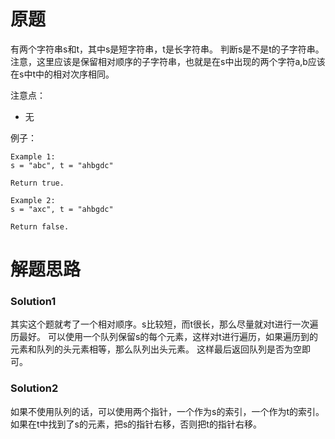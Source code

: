 # 原题
有两个字符串s和t，其中s是短字符串，t是长字符串。
判断s是不是t的子字符串。注意，这里应该是保留相对顺序的子字符串，也就是在s中出现的两个字符a,b应该在s中t中的相对次序相同。

注意点：

  - 无

例子：

```
Example 1:
s = "abc", t = "ahbgdc"

Return true.

Example 2:
s = "axc", t = "ahbgdc"

Return false.
```

# 解题思路
### Solution1
其实这个题就考了一个相对顺序。s比较短，而t很长，那么尽量就对t进行一次遍历最好。
可以使用一个队列保留s的每个元素，这样对t进行遍历，如果遍历到的元素和队列的头元素相等，那么队列出头元素。
这样最后返回队列是否为空即可。

### Solution2
如果不使用队列的话，可以使用两个指针，一个作为s的索引，一个作为t的索引。如果在t中找到了s的元素，把s的指针右移，否则把t的指针右移。
